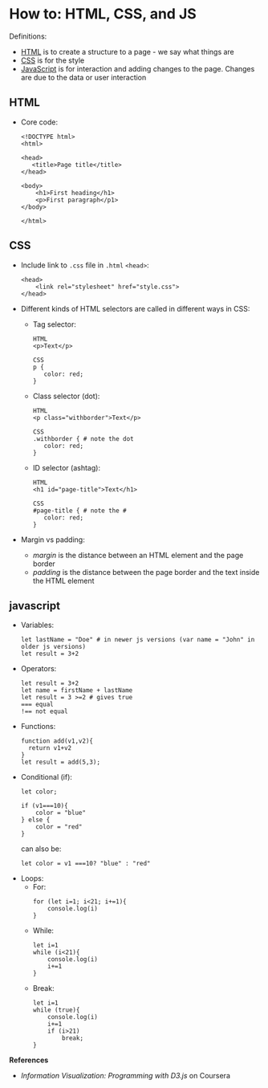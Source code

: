 # How to: HTML, CSS, and JS

Definitions:  
- [HTML](#html) is to create a structure to a page - we say what things are   
- [CSS](#css) is for the style  
- [JavaScript](#javascript) is for interaction and adding changes to the page. Changes are due to the data or user interaction  


## HTML   
- Core code:   

  ```
  <!DOCTYPE html>
  <html>
  
  <head>
     <title>Page title</title>
  </head>
  
  <body>
      <h1>First heading</h1>
      <p>First paragraph</p1>
  </body>
  
  </html>
  ```

## CSS  

- Include link to `.css` file in `.html` `<head>`:  
  ```
  <head> 
      <link rel="stylesheet" href="style.css">
  </head>
  ```

- Different kinds of HTML selectors are called in different ways in CSS:  
  - Tag selector:   
    ```
    HTML
    <p>Text</p>
    
    CSS
    p {
       color: red;
    }
    ```  
  - Class selector (dot):  
    ```
    HTML
    <p class="withborder">Text</p>
    
    CSS
    .withborder { # note the dot
       color: red;
    }
    ``` 
  - ID selector (ashtag):  
    ```
    HTML
    <h1 id="page-title">Text</h1>
    
    CSS
    #page-title { # note the #
       color: red;
    }
    ```   
    
- Margin vs padding:  
  - *margin* is the distance between an HTML element and the page border  
  - *padding* is the distance between the page border and the text inside the HTML element  

## javascript    
- Variables:  
  ```
  let lastName = "Doe" # in newer js versions (var name = "John" in older js versions)  
  let result = 3+2 
  ```
- Operators:  
  ```
  let result = 3+2  
  let name = firstName + lastName
  let result = 3 >=2 # gives true
  === equal
  !== not equal
  ```
- Functions:    
  ```
  function add(v1,v2){
    return v1+v2
  }
  let result = add(5,3);
  ```  
- Conditional (if):  
  ```
  let color;
  
  if (v1===10){ 
      color = "blue"
  } else {
      color = "red"
  }
  ```
  can also be:
  ```
  let color = v1 ===10? "blue" : "red" 
  ```  
- Loops:    
  - For: 
    ```
    for (let i=1; i<21; i+=1){
        console.log(i)
    }
    ```  
  - While:  
    ```
    let i=1  
    while (i<21){
        console.log(i) 
        i+=1
    }
    ```  
  - Break:  
    ```
    let i=1  
    while (true){
        console.log(i) 
        i+=1 
        if (i>21)  
            break;
    }
    ```
 
**References**  
- *Information Visualization: Programming with D3.js* on Coursera  
 
